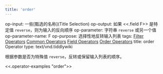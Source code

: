 ```yaml
---
title: 'order'
---
```


op-input: 一些[甄选的名称](Title Selection)
op-output: 如果 <<.field F>> 是特定值 `reverse`，则为输入的反向顺序
op-parameter: 字符串 `reverse` 或另一个值
op-parameter-name: F
op-purpose: 选择性地反转输入列表
tags: [Filter Operators](#Filter%20Operators) [Common Operators](#Common%20Operators) [Field Operators](#Field%20Operators) [Order Operators](#Order%20Operators)
title: order Operator
type: text/vnd.tiddlywiki

根据参数是否为特殊值 `reverse`，反转或保留输入列表的顺序。

<<.operator-examples "order">>
